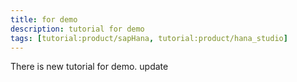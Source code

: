 ```yaml
---
title: for demo
description: tutorial for demo
tags: [tutorial:product/sapHana, tutorial:product/hana_studio]
---
```

There is new tutorial for demo.
update
